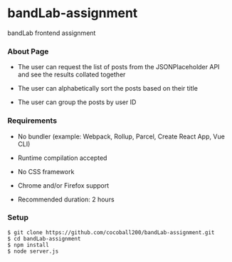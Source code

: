 # bandLab-assignment

bandLab frontend assignment

### About Page

- The user can request the list of posts from the JSONPlaceholder API and see the results collated together

- The user can alphabetically sort the posts based on their title

- The user can group the posts by user ID

### Requirements

- No bundler (example: Webpack, Rollup, Parcel, Create React App, Vue CLI)

- Runtime compilation accepted

- No CSS framework

- Chrome and/or Firefox support

- Recommended duration: 2 hours

### Setup

```
$ git clone https://github.com/cocoball200/bandLab-assignment.git
$ cd bandLab-assignment
$ npm install
$ node server.js
```
